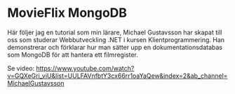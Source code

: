 # MovieFlix MongoDB

Här följer jag en tutorial som min lärare, Michael Gustavsson har skapat till oss som studerar Webbutveckling .NET i kursen Klientprogrammering. Han demonstrerar och förklarar hur man sätter upp en dokumentationsdatabas som MongoDB för att hantera ett filmregister. 

Se video: https://www.youtube.com/watch?v=GQXeGri_viU&list=UULFAVnfbtY3cx66rr1oaYaQew&index=2&ab_channel=MichaelGustavsson